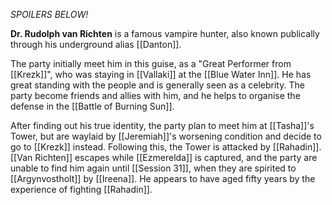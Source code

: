 *SPOILERS BELOW!*

**Dr. Rudolph van Richten** is a famous vampire hunter, also known publically through his underground alias [[Danton]].

The party initially meet him in this guise, as a "Great Performer from [[Krezk]]", who was staying in [[Vallaki]] at the [[Blue Water Inn]]. He has great standing with the people and is generally seen as a celebrity. The party become friends and allies with him, and he helps to organise the defense in the [[Battle of Burning Sun]].

After finding out his true identity, the party plan to meet him at [[Tasha]]'s Tower, but are waylaid by [[Jeremiah]]'s worsening condition and decide to go to [[Krezk]] instead. Following this, the Tower is attacked by [[Rahadin]]. [[Van Richten]] escapes while [[Ezmerelda]] is captured, and the party are unable to find him again until [[Session 31]], when they are spirited to [[Argynvostholt]] by [[Ireena]]. He appears to have aged fifty years by the experience of fighting [[Rahadin]].